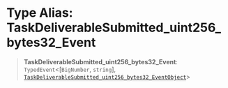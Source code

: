 # Type Alias: TaskDeliverableSubmitted\_uint256\_bytes32\_Event

> **TaskDeliverableSubmitted\_uint256\_bytes32\_Event**: `TypedEvent`\<\[`BigNumber`, `string`\], [`TaskDeliverableSubmitted_uint256_bytes32_EventObject`](../interfaces/TaskDeliverableSubmitted_uint256_bytes32_EventObject.md)\>
